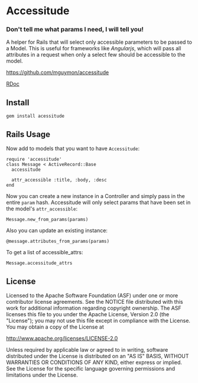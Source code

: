 # Accessitude

### Don't tell me what params I need, I will tell you!

A helper for Rails that will select only accessible parameters to be passed to a Model. This is useful for frameworks like _Angularjs_, which will pass all attributes in a request when only a select few should be accessible to the model.


https://github.com/mguymon/accessitude

[RDoc](http://rubydoc.info/gems/accessitude/frames)

## Install

    gem install acessitude

## Rails Usage

Now add to models that you want to have `Accessitude`:

    require 'accessitude'
    class Message < ActiveRecord::Base
      accessitude
      
      attr_accessible :title, :body, :desc
    end
    
Now you can create a new instance in a Controller and simply pass in the entire `param` hash. Accessitude will only select params that have been set in the model's `attr_accessible`:

    Message.new_from_params(params)
    
Also you can update an existing instance:
    
    @message.attributes_from_params(params)

To get a list of accessible_attrs:
    
    Message.accessitude_attrs
    
## License

Licensed to the Apache Software Foundation (ASF) under one or more
contributor license agreements.  See the NOTICE file distributed with this
work for additional information regarding copyright ownership.  The ASF
licenses this file to you under the Apache License, Version 2.0 (the
"License"); you may not use this file except in compliance with the License.
You may obtain a copy of the License at

  http://www.apache.org/licenses/LICENSE-2.0

Unless required by applicable law or agreed to in writing, software
distributed under the License is distributed on an "AS IS" BASIS, WITHOUT
WARRANTIES OR CONDITIONS OF ANY KIND, either express or implied.  See the
License for the specific language governing permissions and limitations under
the License.
